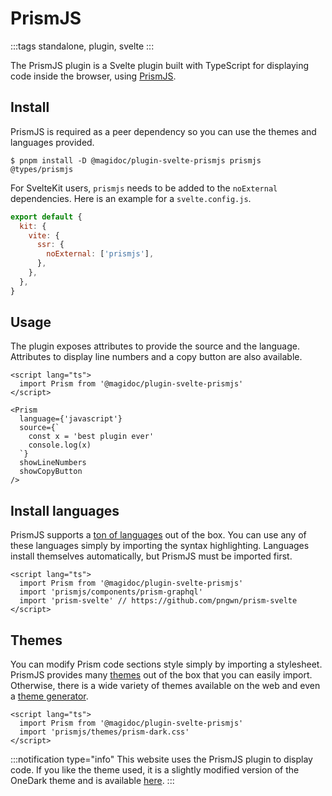 # PrismJS

:::tags
standalone, plugin, svelte
:::

The PrismJS plugin is a Svelte plugin built with TypeScript for displaying code inside the browser, using [PrismJS](https://www.npmjs.com/package/prismjs).

## Install

PrismJS is required as a peer dependency so you can use the themes and languages provided.

```shell-session
$ pnpm install -D @magidoc/plugin-svelte-prismjs prismjs @types/prismjs
```

For SvelteKit users, `prismjs` needs to be added to the `noExternal` dependencies. Here is an example for a `svelte.config.js`.

```javascript
export default {
  kit: {
    vite: {
      ssr: {
        noExternal: ['prismjs'],
      },
    },
  },
}
```

## Usage

The plugin exposes attributes to provide the source and the language. Attributes to display line numbers and a copy button are also available.

```svelte
<script lang="ts">
  import Prism from '@magidoc/plugin-svelte-prismjs'
</script>

<Prism
  language={'javascript'}
  source={`
    const x = 'best plugin ever'
    console.log(x)
  `}
  showLineNumbers
  showCopyButton
/>
```

## Install languages

PrismJS supports a [ton of languages](https://prismjs.com/#supported-languages) out of the box. You can use any of these languages simply by importing the syntax highlighting. Languages install themselves automatically, but PrismJS must be imported first.

```svelte
<script lang="ts">
  import Prism from '@magidoc/plugin-svelte-prismjs'
  import 'prismjs/components/prism-graphql'
  import 'prism-svelte' // https://github.com/pngwn/prism-svelte
</script>
```

## Themes

You can modify Prism code sections style simply by importing a stylesheet. PrismJS provides many [themes](https://github.com/PrismJS/prism/tree/master/themes) out of the box that you can easily import. Otherwise, there is a wide variety of themes available on the web and even a [theme generator](https://k88hudson.github.io/syntax-highlighting-theme-generator/www/).

```svelte
<script lang="ts">
  import Prism from '@magidoc/plugin-svelte-prismjs'
  import 'prismjs/themes/prism-dark.css'
</script>
```

:::notification type="info"
This website uses the PrismJS plugin to display code. If you like the theme used, it is a slightly modified version of the OneDark theme and is available [here](https://github.com/magidoc-org/magidoc/blob/main/packages/starters/carbon-multi-page/src/prism-theme.css).
:::
